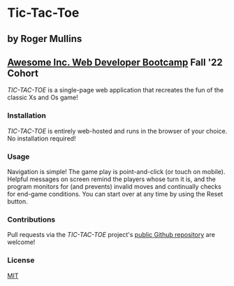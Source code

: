 # Tic-Tac-Toe
## by Roger Mullins
## [Awesome Inc. Web Developer Bootcamp](https://www.awesomeinc.org/bootcamp) Fall '22 Cohort

*TIC-TAC-TOE* is a single-page web application that recreates the fun of the classic Xs and Os game!

### Installation
*TIC-TAC-TOE* is entirely web-hosted and runs in the browser of your choice. No installation required!

### Usage
Navigation is simple! The game play is point-and-click (or touch on mobile). Helpful messages on screen remind the players whose turn it is, and the program monitors for (and prevents) invalid moves and continually checks for end-game conditions. You can start over at any time by using the Reset button.

### Contributions
Pull requests via the *TIC-TAC-TOE* project's [public Github repository](https://github.com/rdmullins/mind-reader) are welcome!

### License
[MIT](https://choosealicense.com/licenses/mit/)